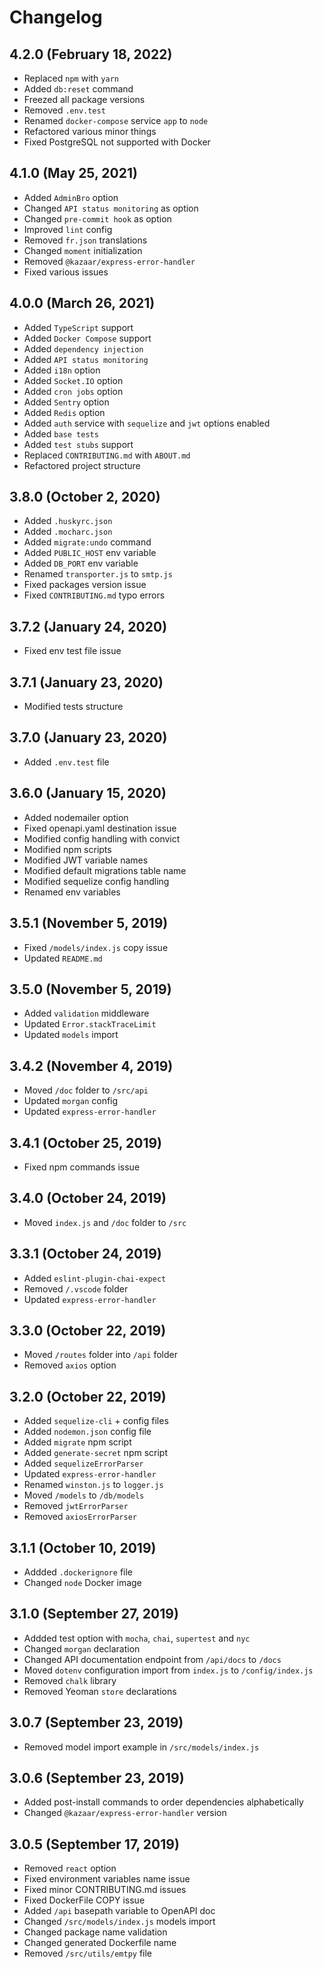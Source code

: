 # Changelog

## 4.2.0 (February 18, 2022)

- Replaced `npm` with `yarn`
- Added `db:reset` command
- Freezed all package versions
- Removed `.env.test`
- Renamed `docker-compose` service `app` to `node`
- Refactored various minor things
- Fixed PostgreSQL not supported with Docker

## 4.1.0 (May 25, 2021)

- Added `AdminBro` option
- Changed `API status monitoring` as option
- Changed `pre-commit hook` as option
- Improved `lint` config
- Removed `fr.json` translations
- Changed `moment` initialization
- Removed `@kazaar/express-error-handler`
- Fixed various issues

## 4.0.0 (March 26, 2021)

- Added `TypeScript` support
- Added `Docker Compose` support
- Added `dependency injection`
- Added `API status monitoring`
- Added `i18n` option
- Added `Socket.IO` option
- Added `cron jobs` option
- Added `Sentry` option
- Added `Redis` option
- Added `auth` service with `sequelize` and `jwt` options enabled
- Added `base tests`
- Added `test stubs` support
- Replaced `CONTRIBUTING.md` with `ABOUT.md`
- Refactored project structure

## 3.8.0 (October 2, 2020)

- Added `.huskyrc.json`
- Added `.mocharc.json`
- Added `migrate:undo` command
- Added `PUBLIC_HOST` env variable
- Added `DB_PORT` env variable
- Renamed `transporter.js` to `smtp.js`
- Fixed packages version issue
- Fixed `CONTRIBUTING.md` typo errors

## 3.7.2 (January 24, 2020)

- Fixed env test file issue

## 3.7.1 (January 23, 2020)

- Modified tests structure

## 3.7.0 (January 23, 2020)

- Added `.env.test` file

## 3.6.0 (January 15, 2020)

- Added nodemailer option
- Fixed openapi.yaml destination issue
- Modified config handling with convict
- Modified npm scripts
- Modified JWT variable names
- Modified default migrations table name
- Modified sequelize config handling
- Renamed env variables

## 3.5.1 (November 5, 2019)

- Fixed `/models/index.js` copy issue
- Updated `README.md`

## 3.5.0 (November 5, 2019)

- Added `validation` middleware
- Updated `Error.stackTraceLimit`
- Updated `models` import

## 3.4.2 (November 4, 2019)

- Moved `/doc` folder to `/src/api`
- Updated `morgan` config
- Updated `express-error-handler`

## 3.4.1 (October 25, 2019)

- Fixed npm commands issue

## 3.4.0 (October 24, 2019)

- Moved `index.js` and `/doc` folder to `/src`

## 3.3.1 (October 24, 2019)

- Added `eslint-plugin-chai-expect`
- Removed `/.vscode` folder
- Updated `express-error-handler`

## 3.3.0 (October 22, 2019)

- Moved `/routes` folder into `/api` folder
- Removed `axios` option

## 3.2.0 (October 22, 2019)

- Added `sequelize-cli` + config files
- Added `nodemon.json` config file
- Added `migrate` npm script
- Added `generate-secret` npm script
- Added `sequelizeErrorParser`
- Updated `express-error-handler`
- Renamed `winston.js` to `logger.js`
- Moved `/models` to `/db/models`
- Removed `jwtErrorParser`
- Removed `axiosErrorParser`

## 3.1.1 (October 10, 2019)

- Addded `.dockerignore` file
- Changed `node` Docker image

## 3.1.0 (September 27, 2019)

- Addded test option with `mocha`, `chai`, `supertest` and `nyc`
- Changed `morgan` declaration
- Changed API documentation endpoint from `/api/docs` to `/docs`
- Moved `dotenv` configuration import from `index.js` to `/config/index.js`
- Removed `chalk` library
- Removed Yeoman `store` declarations

## 3.0.7 (September 23, 2019)

- Removed model import example in `/src/models/index.js`

## 3.0.6 (September 23, 2019)

- Added post-install commands to order dependencies alphabetically
- Changed `@kazaar/express-error-handler` version

## 3.0.5 (September 17, 2019)

- Removed `react` option
- Fixed environment variables name issue
- Fixed minor CONTRIBUTING.md issues
- Fixed DockerFile COPY issue
- Added `/api` basepath variable to OpenAPI doc
- Changed `/src/models/index.js` models import
- Changed package name validation
- Changed generated Dockerfile name
- Removed `/src/utils/emtpy` file
